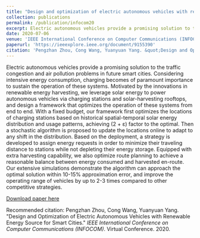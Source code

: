 ```yaml
---
title: "Design and optimization of electric autonomous vehicles with renewable energy source for smart cities"
collection: publications
permalink: /publication/infocom20
excerpt: Electric autonomous vehicles provide a promising solution to the traffic congestion and air pollution problems in future smart cities. Considering intensive energy consumption, charging becomes of paramount importance to sustain the operation of these systems. Motivated by the innovations in renewable energy harvesting, we leverage solar energy to power autonomous vehicles via charging stations and solar-harvesting rooftops, and design a framework that optimizes the operation of these systems from end to end. With a fixed budget, our framework first optimizes the locations of charging stations based on historical spatial-temporal solar energy distribution and usage patterns, achieving (2 + ε) factor to the optimal. Then a stochastic algorithm is proposed to update the locations online to adapt to any shift in the distribution. Based on the deployment, a strategy is developed to assign energy requests in order to minimize their traveling distance to stations while not depleting their energy storage. Equipped with extra harvesting capability, we also optimize route planning to achieve a reasonable balance between energy consumed and harvested en-route. Our extensive simulations demonstrate the algorithm can approach the optimal solution within 10-15% approximation error, and improve the operating range of vehicles by up to 2-3 times compared to other competitive strategies.
date: 2020-07-06
venue: 'IEEE International Conference on Computer Communications (INFOCOM)'
paperurl: 'https://ieeexplore.ieee.org/document/9155390'
citation: 'Pengzhan Zhou, Cong Wang, Yuanyuan Yang. &quot;Design and Optimization of Electric Autonomous Vehicles with Renewable Energy Source for Smart Cities.&quot; <i>IEEE International Conference on Computer Communications (INFOCOM)</i>. Virtual Conference. 2020.'
---
```

Electric autonomous vehicles provide a promising solution to the traffic congestion and air pollution problems in future smart cities. Considering intensive energy consumption, charging becomes of paramount importance to sustain the operation of these systems. Motivated by the innovations in renewable energy harvesting, we leverage solar energy to power autonomous vehicles via charging stations and solar-harvesting rooftops, and design a framework that optimizes the operation of these systems from end to end. With a fixed budget, our framework first optimizes the locations of charging stations based on historical spatial-temporal solar energy distribution and usage patterns, achieving (2 + ε) factor to the optimal. Then a stochastic algorithm is proposed to update the locations online to adapt to any shift in the distribution. Based on the deployment, a strategy is developed to assign energy requests in order to minimize their traveling distance to stations while not depleting their energy storage. Equipped with extra harvesting capability, we also optimize route planning to achieve a reasonable balance between energy consumed and harvested en-route. Our extensive simulations demonstrate the algorithm can approach the optimal solution within 10-15% approximation error, and improve the operating range of vehicles by up to 2-3 times compared to other competitive strategies.

[Download paper here](https://ieeexplore.ieee.org/document/9155390)

Recommended citation: Pengzhan Zhou, Cong Wang, Yuanyuan Yang. "Design and Optimization of Electric Autonomous Vehicles with Renewable Energy Source for Smart Cities." <i>IEEE International Conference on Computer Communications (INFOCOM)</i>. Virtual Conference. 2020.
